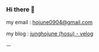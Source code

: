 ### Hi there 👋

my email : hojune0904@gmail.com

my blog  : [junghojune (hosu) - velog](https://velog.io/@junghojune)

ㅡ
<!--
**junghojune/junghojune** is a ✨ _special_ ✨ repository because its `README.md` (this file) appears on your GitHub profile.

Here are some ideas to get you started:

- 🔭 I’m currently working on ...
- 🌱 I’m currently learning ...
- 👯 I’m looking to collaborate on ...
- 🤔 I’m looking for help with ...
- 💬 Ask me about ...
- 📫 How to reach me: ...
- 😄 Pronouns: ...
- ⚡ Fun fact: ...
-->
